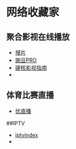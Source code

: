 #                                                                  网络收藏家
## 聚合影视在线播放
- [搜片](https://soupian.one/)
- [豌豆PRO](https://wandou2.net/)
- [硬核影视指南](https://yinghe.app/)
- 

## 体育比赛直播
- [优直播](https://www.yoozhibo.net/)
 
##IPTV
- [iptvindex](https://iptvindex.com/)
- 

